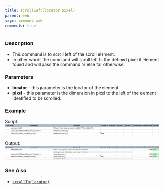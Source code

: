 ```yaml
---
title: scrollLeft(locator,pixel)
parent: web
tags: command web
comments: true
---
```


### Description

- This command is to scroll left of the scroll element.
- In other words the command will scroll left to the defined pixel if element found and will pass the command or else fail otherwise.

### Parameters

- **locator** - this parameter is the locator of the element.
- **pixel** - this parameter is the dimension in pixel to the left of the element identified to be scrolled.

### Example

Script:<br/>
![](image/scrollLeft_01.png)

Output:<br/>
![](image/scrollLeft_02.png)

### See Also

- [`scrollTo(locator)`](scrollTo(locator))

